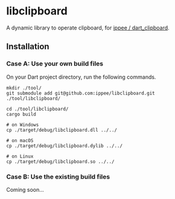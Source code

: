 # libclipboard

A dynamic library to operate clipboard, for [ippee / dart_clipboard](https://github.com/ippee/dart_clipboard).

## Installation

### Case A: Use your own build files

On your Dart project directory, run the following commands.

```shell
mkdir ./tool/
git submodule add git@github.com:ippee/libclipboard.git ./tool/libclipboard/

cd ./tool/libclipboard/
cargo build

# on Windows
cp ./target/debug/libclipboard.dll ../../

# on macOS
cp ./target/debug/libclipboard.dylib ../../

# on Linux
cp ./target/debug/libclipboard.so ../../
```

### Case B: Use the existing build files

Coming soon...
